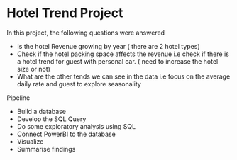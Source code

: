 # Hotel Trend Project
In this project, the following questions were answered
-	Is the hotel Revenue growing by year ( there are 2 hotel types)
-	Check if the hotel packing space affects the revenue i.e check if there is a hotel trend for guest with personal car. ( need to increase the hotel size or not)
-	What are the other tends we can see in the data i.e focus on the average daily rate and guest to explore seasonality

Pipeline
-	Build a database 
-	Develop the SQL Query
-	Do some exploratory analysis using SQL
-	Connect PowerBI to the database
- Visualize
-	Summarise findings

